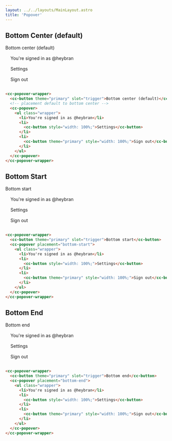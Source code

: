 ```yaml
---
layout: ../../layouts/MainLayout.astro
title: 'Popover'
---
```


## Bottom Center (default)
<div class="preview">
  <cc-popover-wrapper>
    <cc-button theme="primary" slot="trigger">Bottom center (default)</cc-button>
    <!-- placement default to bottom center -->
    <cc-popover>
      <ul class="wrapper">
        <li>You're signed in as @heybran</li>
        <li>
          <cc-button style="width: 100%;">Settings</cc-button>
        </li>
        <li>
          <cc-button theme="primary" style="width: 100%;">Sign out</cc-button>
        </li>
      </ul>
    </cc-popover>
  </cc-popover-wrapper>
</div>

```html
<cc-popover-wrapper>
  <cc-button theme="primary" slot="trigger">Bottom center (default)</cc-button>
  <!-- placement default to bottom center -->
  <cc-popover>
    <ul class="wrapper">
      <li>You're signed in as @heybran</li>
      <li>
        <cc-button style="width: 100%;">Settings</cc-button>
      </li>
      <li>
        <cc-button theme="primary" style="width: 100%;">Sign out</cc-button>
      </li>
    </ul>
  </cc-popover>
</cc-popover-wrapper>
```

## Bottom Start

<div class="preview">
  <cc-popover-wrapper>
    <cc-button theme="primary" slot="trigger">Bottom start</cc-button>
    <cc-popover placement="bottom-start">
      <ul class="wrapper">
        <li>You're signed in as @heybran</li>
        <li>
          <cc-button style="width: 100%;">Settings</cc-button>
        </li>
        <li>
          <cc-button theme="primary" style="width: 100%;">Sign out</cc-button>
        </li>
      </ul>
    </cc-popover>
  </cc-popover-wrapper>
</div>

```html
<cc-popover-wrapper>
  <cc-button theme="primary" slot="trigger">Bottom start</cc-button>
  <cc-popover placement="bottom-start">
    <ul class="wrapper">
      <li>You're signed in as @heybran</li>
      <li>
        <cc-button style="width: 100%;">Settings</cc-button>
      </li>
      <li>
        <cc-button theme="primary" style="width: 100%;">Sign out</cc-button>
      </li>
    </ul>
  </cc-popover>
</cc-popover-wrapper>
```

## Bottom End
<div class="preview">
  <cc-popover-wrapper>
    <cc-button theme="primary" slot="trigger">Bottom end</cc-button>
    <cc-popover placement="bottom-end">
      <ul class="wrapper">
        <li>You're signed in as @heybran</li>
        <li>
          <cc-button style="width: 100%;">Settings</cc-button>
        </li>
        <li>
          <cc-button theme="primary" style="width: 100%;">Sign out</cc-button>
        </li>
      </ul>
    </cc-popover>
  </cc-popover-wrapper>
</div>

```html
<cc-popover-wrapper>
  <cc-button theme="primary" slot="trigger">Bottom end</cc-button>
  <cc-popover placement="bottom-end">
    <ul class="wrapper">
      <li>You're signed in as @heybran</li>
      <li>
        <cc-button style="width: 100%;">Settings</cc-button>
      </li>
      <li>
        <cc-button theme="primary" style="width: 100%;">Sign out</cc-button>
      </li>
    </ul>
  </cc-popover>
</cc-popover-wrapper>
```
<style>
  .wrapper {
    padding: 1rem !important;
    list-style: ' ' !important;
    margin: 0 !important;
    display: flex;
    gap: 1rem;
    justify-content: stretch;
    flex-direction: column;
  }
</style>